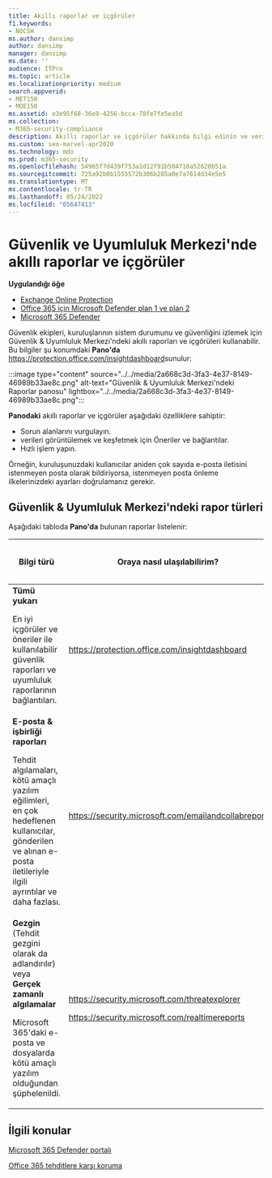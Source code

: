 ```yaml
---
title: Akıllı raporlar ve içgörüler
f1.keywords:
- NOCSH
ms.author: dansimp
author: dansimp
manager: dansimp
ms.date: ''
audience: ITPro
ms.topic: article
ms.localizationpriority: medium
search.appverid:
- MET150
- MOE150
ms.assetid: e3e95f68-36e9-4256-bcca-78fe7fe5ea5d
ms.collection:
- M365-security-compliance
description: Akıllı raporlar ve içgörüler hakkında bilgi edinin ve verileri görüntülemek ve keşfetmek ve hızlı işlemler yapmak için bunları nasıl kullanacağınızı öğrenin.
ms.custom: seo-marvel-apr2020
ms.technology: mdo
ms.prod: m365-security
ms.openlocfilehash: 54965f7d439f753a1d12f91b584718a52620b51a
ms.sourcegitcommit: 725a92b0b1555572b306b285a0e7a7614d34e5e5
ms.translationtype: MT
ms.contentlocale: tr-TR
ms.lasthandoff: 05/24/2022
ms.locfileid: "65647413"
---
```

# <a name="smart-reports-and-insights-in-the-security--compliance-center"></a>Güvenlik ve Uyumluluk Merkezi'nde akıllı raporlar ve içgörüler

**Uygulandığı öğe**
- [Exchange Online Protection](exchange-online-protection-overview.md)
- [Office 365 için Microsoft Defender plan 1 ve plan 2](defender-for-office-365.md)
- [Microsoft 365 Defender](../defender/microsoft-365-defender.md)

Güvenlik ekipleri, kuruluşlarının sistem durumunu ve güvenliğini izlemek için Güvenlik & Uyumluluk Merkezi'ndeki akıllı raporları ve içgörüleri kullanabilir. Bu bilgiler şu konumdaki **Pano'da** <https://protection.office.com/insightdashboard>sunulur:

:::image type="content" source="../../media/2a668c3d-3fa3-4e37-8149-46989b33ae8c.png" alt-text="Güvenlik & Uyumluluk Merkezi'ndeki Raporlar panosu" lightbox="../../media/2a668c3d-3fa3-4e37-8149-46989b33ae8c.png":::

**Panodaki** akıllı raporlar ve içgörüler aşağıdaki özelliklere sahiptir:

- Sorun alanlarını vurgulayın.
- verileri görüntülemek ve keşfetmek için Öneriler ve bağlantılar.
- Hızlı işlem yapın.

Örneğin, kuruluşunuzdaki kullanıcılar aniden çok sayıda e-posta iletisini istenmeyen posta olarak bildiriyorsa, istenmeyen posta önleme ilkelerinizdeki ayarları doğrulamanız gerekir.

## <a name="types-of-reports-in-the-security--compliance-center"></a>Güvenlik & Uyumluluk Merkezi'ndeki rapor türleri

Aşağıdaki tabloda **Pano'da** bulunan raporlar listelenir:

|Bilgi türü|Oraya nasıl ulaşılabilirim?|Daha fazla bilgi edinmek için nereye gidilir?|
|---|---|---|
|**Tümü yukarı** <p> En iyi içgörüler ve öneriler ile kullanılabilir güvenlik raporları ve uyumluluk raporlarının bağlantıları.|<https://protection.office.com/insightdashboard>|[Güvenlik & Uyumluluk Merkezi'ndeki raporlar](../../compliance/reports-in-security-and-compliance.md)|
|**E-posta & işbirliği raporları** <p> Tehdit algılamaları, kötü amaçlı yazılım eğilimleri, en çok hedeflenen kullanıcılar, gönderilen ve alınan e-posta iletileriyle ilgili ayrıntılar ve daha fazlası.|<https://security.microsoft.com/emailandcollabreport>|[E-posta güvenlik raporlarını görüntüleme](view-email-security-reports.md) <p> [Office 365 için Defender için raporları görüntüleme](view-reports-for-mdo.md)|
|**Gezgin** (Tehdit gezgini olarak da adlandırılır) veya **Gerçek zamanlı algılamalar** <p> Microsoft 365'daki e-posta ve dosyalarda kötü amaçlı yazılım olduğundan şüphelenildi.|<https://security.microsoft.com/threatexplorer> <p> <https://security.microsoft.com/realtimereports>|[Tehdit Gezgini (veya gerçek zamanlı algılamalar)](threat-explorer.md)|

## <a name="related-topics"></a>İlgili konular

[Microsoft 365 Defender portalı](../defender/microsoft-365-defender.md#the-microsoft-365-defender-portal)

[Office 365 tehditlere karşı koruma](protect-against-threats.md)
